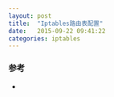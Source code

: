 ```yaml
---
layout: post
title:  "Iptables路由表配置"
date:   2015-09-22 09:41:22
categories: iptables
---
```


### 参考
+ 
